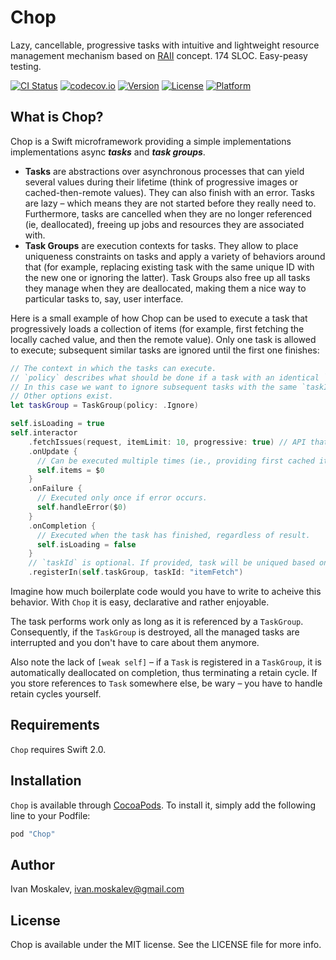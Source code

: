 # Chop

Lazy, cancellable, progressive tasks with intuitive and lightweight resource management mechanism based on [RAII](https://en.wikipedia.org/wiki/Resource_Acquisition_Is_Initialization) concept. 174 SLOC. Easy-peasy testing.

[![CI Status](https://travis-ci.org/ivanmoskalev/Chop.svg?branch=master)](https://travis-ci.org/ivanmoskalev/Chop)
[![codecov.io](https://codecov.io/github/ivanmoskalev/Chop/coverage.svg?branch=master)](https://codecov.io/github/ivanmoskalev/Chop?branch=master)
[![Version](https://img.shields.io/cocoapods/v/Chop.svg?style=flat)](http://cocoapods.org/pods/Chop)
[![License](https://img.shields.io/cocoapods/l/Chop.svg?style=flat)](http://cocoapods.org/pods/Chop)
[![Platform](https://img.shields.io/cocoapods/p/Chop.svg?style=flat)](http://cocoapods.org/pods/Chop)

## What is Chop?

Chop is a Swift microframework providing a simple implementations implementations async ***tasks*** and ***task groups***.

- **Tasks** are abstractions over asynchronous processes that can yield several values during their lifetime (think of progressive images or cached-then-remote values). They can also finish with an error. Tasks are lazy – which means they are not started before they really need to. Furthermore, tasks are cancelled when they are no longer referenced (ie, deallocated), freeing up jobs and resources they are associated with.
- **Task Groups** are execution contexts for tasks. They allow to place uniqueness constraints on tasks and apply a variety of behaviors around that (for example, replacing existing task with the same unique ID with the new one or ignoring the latter). Task Groups also free up all tasks they manage when they are deallocated, making them a nice way to particular tasks to, say, user interface. 

Here is a small example of how Chop can be used to execute a task that progressively loads a collection of items (for example, first fetching the locally cached value, and then the remote value). Only one task is allowed to execute; subsequent similar tasks are ignored until the first one finishes:
```swift
// The context in which the tasks can execute. 
// `policy` describes what should be done if a task with an identical `taskId` is added to group.
// In this case we want to ignore subsequent tasks with the same `taskId` until the first is completed.
// Other options exist.
let taskGroup = TaskGroup(policy: .Ignore)

self.isLoading = true
self.interactor
    .fetchIssues(request, itemLimit: 10, progressive: true) // API that exposes a Chop'esque interface.
    .onUpdate {
      // Can be executed multiple times (ie., providing first cached items, then remote items).
      self.items = $0
    }
    .onFailure {
      // Executed only once if error occurs.
      self.handleError($0)  
    }
    .onCompletion {
      // Executed when the task has finished, regardless of result.
      self.isLoading = false 
    }
    // `taskId` is optional. If provided, task will be uniqued based on this id.
    .registerIn(self.taskGroup, taskId: "itemFetch")
```

Imagine how much boilerplate code would you have to write to acheive this behavior. With `Chop` it is easy, declarative and rather enjoyable. 

The task performs work only as long as it is referenced by a `TaskGroup`. Consequently, if the `TaskGroup` is destroyed, all the managed tasks are interrupted and you don't have to care about them anymore. 

Also note the lack of `[weak self]` – if a `Task` is registered in a `TaskGroup`, it is automatically deallocated on completion, thus terminating a retain cycle. If you store references to `Task` somewhere else, be wary – you have to handle retain cycles yourself. 


## Requirements

`Chop` requires Swift 2.0.

## Installation

`Chop` is available through [CocoaPods](http://cocoapods.org). To install it, simply add the following line to your Podfile:

```ruby
pod "Chop"
```

## Author

Ivan Moskalev, ivan.moskalev@gmail.com

## License

Chop is available under the MIT license. See the LICENSE file for more info.
